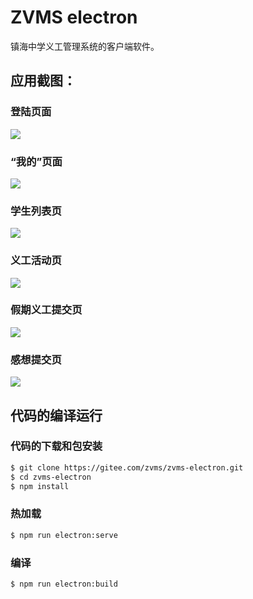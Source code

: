 # ZVMS electron

镇海中学义工管理系统的客户端软件。

## 应用截图：

### 登陆页面

![](http://zhuchengyang.gitee.io/image-bed/zvms-electron/1.png)

### “我的”页面

![](http://zhuchengyang.gitee.io/image-bed/zvms-electron/2.png)

### 学生列表页

![](http://zhuchengyang.gitee.io/image-bed/zvms-electron/3.png)

### 义工活动页

![](http://zhuchengyang.gitee.io/image-bed/zvms-electron/4.png)

### 假期义工提交页

![](http://zhuchengyang.gitee.io/image-bed/zvms-electron/5.png)

### 感想提交页

![](http://zhuchengyang.gitee.io/image-bed/zvms-electron/6.png)

## 代码的编译运行

### 代码的下载和包安装

```bash
$ git clone https://gitee.com/zvms/zvms-electron.git
$ cd zvms-electron
$ npm install
```

### 热加载
```bash
$ npm run electron:serve
```

### 编译
```bash
$ npm run electron:build
```